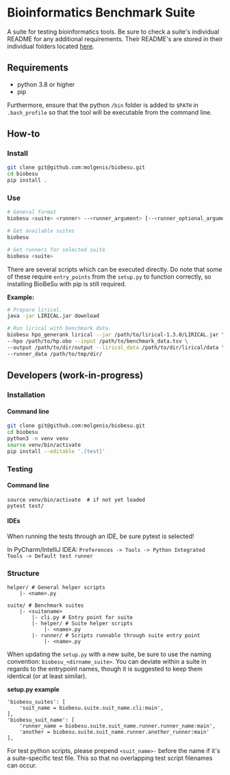# Bioinformatics Benchmark Suite

A suite for testing bioinformatics tools. Be sure to check a suite's individual README for any additional requirements. Their README's are stored in their individual folders located [here](./biobesu/suite).

## Requirements

- python 3.8 or higher
- pip

Furthermore, ensure that the python `/bin` folder is added to `$PATH` in `.bash_profile` so that the tool will be executable from the command line.

## How-to

### Install
```bash
git clone git@github.com:molgenis/biobesu.git
cd biobesu
pip install .
```

### Use

```bash
# General format
biobesu <suite> <runner> --<runner_argument> [--<runner_optional_argument>]

# Get available suites
biobesu

# Get runners for selected suite
biobesu <suite>
```

There are several scripts which can be executed directly. Do note that some of these require `entry_points` from the `setup.py` to function correctly, so installing BioBeSu with pip is still required.

**Example:**
```bash
# Prepare lirical.
java -jar LIRICAL.jar download

# Run lirical with benchmark data.
biobesu hpo_generank lirical --jar /path/to/lirical-1.3.0/LIRICAL.jar \
--hpo /path/to/hp.obo --input /path/to/benchmark_data.tsv \
--output /path/to/dir/output --lirical_data /path/to/dir/lirical/data \
--runner_data /path/to/tmp/dir/
```

## Developers (work-in-progress)
### Installation
#### Command line
```bash
git clone git@github.com:molgenis/biobesu.git
cd biobesu
python3 -m venv venv
source venv/bin/activate
pip install --editable '.[test]'
```

### Testing
#### Command line
```
source venv/bin/activate  # if not yet loaded
pytest test/
```

#### IDEs
When running the tests through an IDE, be sure pytest is selected!

In PyCharm/IntelliJ IDEA: `Preferences -> Tools -> Python Integrated Tools -> Default test runner`


### Structure

```
helper/ # General helper scripts
    |- <name>.py

suite/ # Benchmark suites
    |- <suitename>
        |- cli.py # Entry point for suite
        |- helper/ # Suite helper scripts
            |- <name>.py
        |- runner/ # Scripts runnable through suite entry point
            |- <name>.py
```

When updating the `setup.py` with a new suite, be sure to use the naming convention: `biobesu_<dirname_suite>`.
You can deviate within a suite in regards to the entrypoint names, though it is suggested to keep them identical (or at least similar).

**setup.py example**
```
'biobesu_suites': [
    'suit_name = biobesu.suite.suit_name.cli:main',
],
'biobesu_suit_name': [
    'runner_name = biobesu.suite.suit_name.runner.runner_name:main',
    'another = biobesu.suite.suit_name.runner.another_runner:main'
],
```

For test python scripts, please prepend `<suit_name>-` before the name if it's a suite-specific test file.
This so that no overlapping test script filenames can occur.

